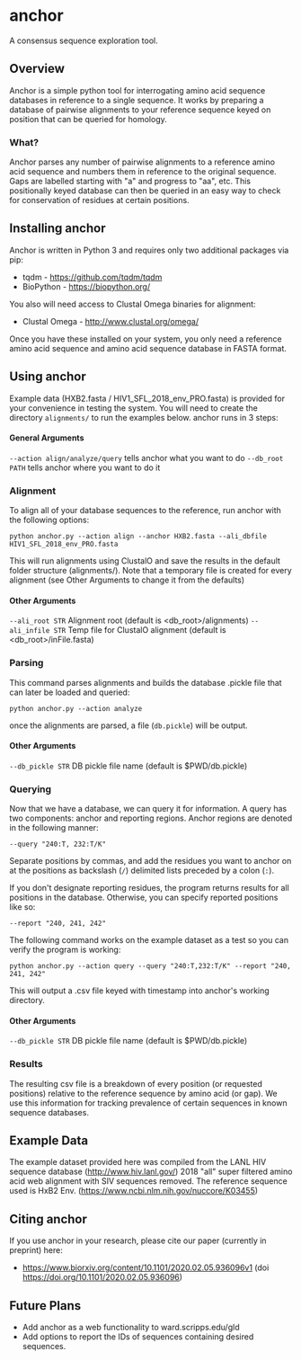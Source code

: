 # anchor
A consensus sequence exploration tool.

## Overview
Anchor is a simple python tool for interrogating amino acid sequence databases in reference to a single sequence.  It works by preparing a database of pairwise alignments to your reference sequence keyed on position that can be queried for homology.

### What?

Anchor parses any number of pairwise alignments to a reference amino acid sequence and numbers them in reference to the original sequence.  Gaps are labelled starting with "a" and progress to "aa", etc.  This positionally keyed database can then be queried in an easy way to check for conservation of residues at certain positions.

## Installing anchor
Anchor is written in Python 3 and requires only two additional packages via pip:

- tqdm - https://github.com/tqdm/tqdm
- BioPython - https://biopython.org/

You also will need access to Clustal Omega binaries for alignment:

- Clustal Omega - http://www.clustal.org/omega/

Once you have these installed on your system, you only need a reference amino acid sequence and amino acid sequence database in FASTA format.

## Using anchor
Example data (HXB2.fasta / HIV1_SFL_2018_env_PRO.fasta) is provided for your convenience in testing the system.  You will need to create the directory `alignments/` to run the examples below.  anchor runs in 3 steps:

#### General Arguments 
`--action align/analyze/query` tells anchor what you want to do
`--db_root PATH` tells anchor where you want to do it

### Alignment
To align all of your database sequences to the reference, run anchor with the following options:

`python anchor.py --action align --anchor HXB2.fasta --ali_dbfile HIV1_SFL_2018_env_PRO.fasta`

This will run alignments using ClustalO and save the results in the default folder structure (alignments/).  Note that a temporary file is created for every alignment (see Other Arguments to change it from the defaults)

#### Other Arguments
`--ali_root STR` Alignment root (default is <db_root>/alignments)
`--ali_infile STR` Temp file for ClustalO alignment (default is <db_root>/inFile.fasta)


### Parsing
This command parses alignments and builds the database .pickle file that can later be loaded and queried:

`python anchor.py --action analyze`

once the alignments are parsed, a file (`db.pickle`) will be output.

#### Other Arguments
`--db_pickle STR` DB pickle file name (default is $PWD/db.pickle)

### Querying
Now that we have a database, we can query it for information.  A query has two components:  anchor and reporting regions.  Anchor regions are denoted in the following manner:

`--query "240:T, 232:T/K"`

Separate positions by commas, and add the residues you want to anchor on at the positions as backslash (`/`) delimited lists preceded by a colon (`:`).

If you don't designate reporting residues, the program returns results for all positions in the database.  Otherwise, you can specify reported positions like so:

`--report "240, 241, 242"`

The following command works on the example dataset as a test so you can verify the program is working:

`python anchor.py --action query --query "240:T,232:T/K" --report "240, 241, 242"`

This will output a .csv file keyed with timestamp into anchor's working directory.

#### Other Arguments
`--db_pickle STR` DB pickle file name (default is $PWD/db.pickle)

### Results
The resulting csv file is a breakdown of every position (or requested positions) relative to the reference sequence by amino acid (or gap).  We use this information for tracking prevalence of certain sequences in known sequence databases.

## Example Data
The example dataset provided here was compiled from the LANL HIV sequence database (http://www.hiv.lanl.gov/) 2018 "all" super filtered amino acid web alignment with SIV sequences removed.  The reference sequence used is HxB2 Env. (https://www.ncbi.nlm.nih.gov/nuccore/K03455)

## Citing anchor
If you use anchor in your research, please cite our paper (currently in preprint) here:

- https://www.biorxiv.org/content/10.1101/2020.02.05.936096v1 (doi https://doi.org/10.1101/2020.02.05.936096)

## Future Plans
- Add anchor as a web functionality to ward.scripps.edu/gld
- Add options to report the IDs of sequences containing desired sequences.
